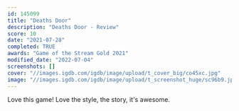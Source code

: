 ```yaml
---
id: 145099
title: "Deaths Door"
description: "Deaths Door - Review"
score: 10
date: "2021-07-28"
completed: TRUE
awards: "Game of the Stream Gold 2021"
modified_date: "2022-07-04"
screenshots: []
cover: "//images.igdb.com/igdb/image/upload/t_cover_big/co45xc.jpg"
image: "//images.igdb.com/igdb/image/upload/t_screenshot_huge/sc96b9.jpg"
---
```

Love this game! Love the style, the story, it's awesome.